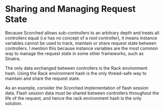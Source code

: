 Sharing and Managing Request State
==================================
Because Scorched allows sub-controllers to an arbitrary depth and treats all controllers equal (i.e has no concept of a _root_ controller), it means instance variables cannot be used to track, maintain or share request state between controllers. I mention this because instance variables are the most common way to manage the request state in some other frameworks, such as Sinatra.

The only data exchanged between controllers is the Rack environment hash. Using the Rack environment hash is the only thread-safe way to maintain and share the request state.

As an example, consider the Scorched implementation of flash session data. Flash session data must be shared between controllers throughout the life of the request, and hence the rack environment hash is the only solution.